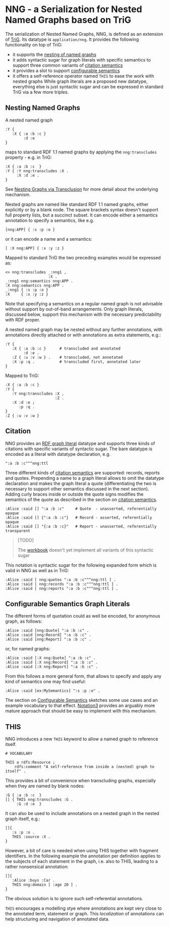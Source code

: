 # NNG - a Serialization for Nested Named Graphs based on TriG

<!-- TODO proof read when awake -->

The serialization of Nested Named Graphs, NNG, is defined as an extension of [TriG](https://www.w3.org/TR/trig/). Its datatype is `application/nng`. It provides the following functionality on top of TriG:
- it supports the [nesting of named graphs](transclusion.md)
- it adds syntactic sugar for graph literals with specific semantics to support three common variants of [citation semantics](citationSemantics.md)
- it provides a slot to support [configurable semantics](configSemantics.md)
- it offers a self-reference operator named `THIS` to ease the work with nested graphs
While graph literals are a proposed new datatype, everything else is just syntactic sugar and can be expressed in standard TriG via a few more triples.


## Nesting Named Graphs

A nested named graph 
```turtle
:Y { 
   :X { :a :b :c } 
        :d :e 
}
```
maps to standard RDF 1.1 named graphs by applying the `nng:transcludes` property - e.g. in TriG:
```turtle
:X { :a :b :c  }
:Y { :Y nng:transcludes :X .
     :X :d :e .
}
```
See [Nesting Graphs via Transclusion](transclusion.md) for more detail about the underlying mechanism.

Nested graphs are named like standard RDF 1.1 named graphs, either explicitly or by a blank node. The square brackets syntax doesn't support full property lists, but a succinct subset. It can encode either a semantics annotation to specify a semantics, like e.g.
```turtle
[nng:APP] { :s :p :o }
```
or it can encode a name and a semantics:
```turtle
[ :X nng:APP] { :x :y :z }
```

Mapped to standard TriG the two preceding examples would be expressed as:
```turtle
<> nng:transcludes _:nng1 ,
                   :X .
_:nng1 nng:semantics nng:APP .
:X nng:semantics nng:APP .
_:nng1 { :s :p :o }
:X     { :x :y :z }
```
Note that specifying a semantics on a regular named graph is not advisable without support by out-of-band arrangements. Only graph literals, discussed below, support this mechanism with the necessary predictability with RDF proper.
<!-- TODO serializing configurable semantics - revisit when that is properly defined -->

A nested named graph may be nested without any further annotations, with annotations directly attached or with annotations as extra statements, e.g.:
```turtle
:Y { 
   :X { :a :b :c }      # transcluded and annotated
        :d :e .
   :Z { :u :v :w } .    # transcluded, not annotated
   :X :p :q .           # transcluded first, annotated later 
}
```
Mapped to TriG:
```turtle
:X { :a :b :c }
:Y { 
   :Y nng:transcludes :X , 
                      :Z .
   :X :d :e ;
      :p :q .
}
:Z { :u :v :w }
```



## Citation

NNG provides an [RDF graph literal](graphLiterals.md) datatype and supports three kinds of citations with specific variants of syntactic sugar. The bare datatype is encoded as a literal with datatype declaration, e.g. 
```turtle
":a :b :c"^^nng:ttl
```
Three different kinds of [citation semantics](citationSemantics.md) are supported: records, reports and quotes. Prepending a name to a graph literal allows to omit the datatype declaration and makes the graph literal a quote (differentiating the two is necessary to support other semantics discussed in the next section). Adding curly braces inside or outside the quote signs modifies the semantics of the quote as described in the section on [citation semantics](citationSemantics.md).
```turtle
:Alice :said [] ":a :b :c"     # Quote  - unasserted, referentially opaque
:Alice :said [] {":a :b :c"}   # Record - asserted, referentially opaque
:Alice :said [] "{:a :b :c}"   # Report - unasserted, referentially transparent
```
> [TODO]
>
> The [workbook](https://observablehq.com/@datagenous/nested-named-graphs) doesn't yet implement all variants of this syntactic sugar 

This notation is syntactic sugar for the following expanded form which is valid in NNG as well as in TriG:
```turtle
:Alice :said [ nng:quotes ":a :b :c"^^nng:ttl ] .
:Alice :said [ nng:records ":a :b :c"^^nng:ttl ] .
:Alice :said [ nng:reports ":a :b :c"^^nng:ttl ] .
```



## Configurable Semantics Graph Literals

The different forms of quotation could as well be encoded, for anonymous graph, as follows:
```turtle
:Alice :said [nng:Quote] ":a :b :c" .
:Alice :said [nng:Record] ":a :b :c" .
:Alice :said [nng:Report] ":a :b :c" .
```
or, for named graphs: 
```turtle
:Alice :said [:X nng:Quote] ":a :b :c" .  
:Alice :said [:X nng:Record] ":a :b :c" .
:Alice :said [:X nng:Report] ":a :b :c" .
```
From this follows a more general form, that allows to specify and apply any kind of semantics one may find useful:
```turtle
:Alice :said [ex:MySemantics] ":s :p :o" .
```
The section on [Configurable Semantics](configSemantics.md) sketches some use cases and an example vocabulary to that effect. [Notation3](https://w3c.github.io/N3/spec/) provides an arguably more mature approach that should be easy to implement with this mechanism.



## THIS

NNG introduces a new `THIS` keyword to allow a named graph to reference itself.
```turtle
# VOCABULARY

THIS a rdfs:Resource ;
    rdfs:comment "A self-reference from inside a (nested) graph to itself" .
```
This provides a bit of convenience when transcluding graphs, especially when they are named by blank nodes:
```turtle
:G { :a :b :c  }
[] { THIS nng:transcludes :G .
     :G :d :e  }
```
It can also be used to include annotations on a nested graph in the nested graph itself, e.g.:
```turtle
[]{ 
   :s :p :o .
   THIS :source :X .
}
```
However, a bit of care is needed when using THIS together with fragment identifiers. In the following example the annotation per definition applies to the subjects of each statement in the graph, i.e. also to THIS, leading to a rather nonsensical annotation:
```turtle
[]{ 
   :Alice :buys :Car .
   THIS nng:domain [ :age 20 ] .
}
```
The obvious solution is to ignore such self-referential annotations.

`THIS` encourages a modelling stye where annotations are kept very close to the annotated term, statement or graph. This *localization* of annotations can help structuring and navigation of annotated data. 
